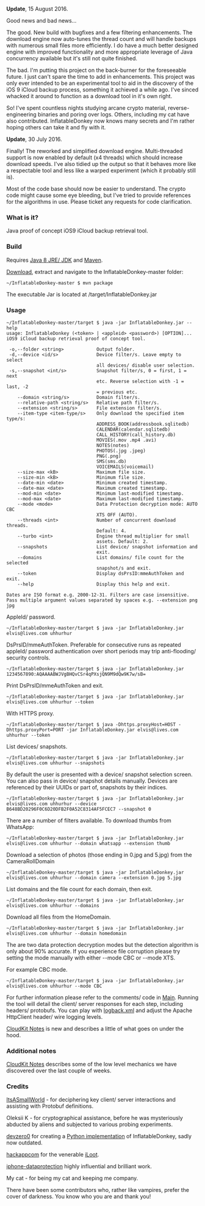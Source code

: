 **Update**, 15 August 2016. 

Good news and bad news...

The good. New build with bugfixes and a few filtering enhancements. The download engine now auto-tunes the thread count and will handle backups with numerous small files more efficiently. I do have a much better designed engine with improved functionality and more appropriate leverage of Java concurrency available but it's still not quite finished.

The bad. I'm putting this project on the back-burner for the foreseeable future. I just can't spare the time to add in enhancements. This project was only ever intended to be an experimental tool to aid in the discovery of the iOS 9 iCloud backup process, something it achieved a while ago. I've sinced whacked it around to function as a download tool in it's own right. 

So! I've spent countless nights studying arcane crypto material, reverse-engineering binaries and poring over logs. Others, including my cat have also contributed. InflatableDonkey now knows many secrets and I'm rather hoping others can take it and fly with it.


**Update**, 30 July 2016. 

Finally! The reworked and simplified download engine. Multi-threaded support is now enabled by default (x4 threads) which should increase download speeds. I've also tidied up the output so that it behaves more like a respectable tool and less like a warped experiment (which it probably still is).

Most of the code base should now be easier to understand. The crypto code might cause some eye bleeding, but I've tried to provide references for the algorithms in use. Please ticket any requests for code clarification.


### What is it?
Java proof of concept iOS9 iCloud backup retrieval tool.

### Build
Requires [Java 8 JRE/ JDK](http://www.oracle.com/technetwork/java/javase/downloads/index.html) and [Maven](https://maven.apache.org).

[Download](https://github.com/horrorho/InflatableDonkey/archive/master.zip), extract and navigate to the InflatableDonkey-master folder:

```
~/InflatableDonkey-master $ mvn package
```
The executable Jar is located at /target/InflatableDonkey.jar

### Usage
```
~/InflatableDonkey-master/target $ java -jar InflatableDonkey.jar --help
usage: InflatableDonkey (<token> | <appleid> <password>) [OPTION]...
iOS9 iCloud backup retrieval proof of concept tool.

 -o,--folder <string>            Output folder.
 -d,--device <id/s>              Device filter/s. Leave empty to select
                                 all devices/ disable user selection.
 -s,--snapshot <int/s>           Snapshot filter/s, 0 = first, 1 = next
                                 etc. Reverse selection with -1 = last, -2
                                 = previous etc.
    --domain <string/s>          Domain filter/s.
    --relative-path <string/s>   Relative path filter/s.
    --extension <string/s>       File extension filter/s.
    --item-type <item-type/s>    Only download the specified item type/s:
                                 ADDRESS_BOOK(addressbook.sqlitedb)
                                 CALENDAR(calendar.sqlitedb)
                                 CALL_HISTORY(call_history.db)
                                 MOVIES(.mov .mp4 .avi)
                                 NOTES(notes)
                                 PHOTOS(.jpg .jpeg)
                                 PNG(.png)
                                 SMS(sms.db)
                                 VOICEMAILS(voicemail)
    --size-max <kB>              Maximum file size.
    --size-min <kB>              Minimum file size.
    --date-min <date>            Minimum created timestamp.
    --date-max <date>            Maximum created timestamp.
    --mod-min <date>             Minimum last-modified timestamp.
    --mod-max <date>             Maximum last-modified timestamp.
    --mode <mode>                Data Protection decryption mode: AUTO CBC
                                 XTS OFF (AUTO).
    --threads <int>              Number of concurrent download threads.
                                 Default: 4.
    --turbo <int>                Engine thread multiplier for small
                                 assets. Default: 2.
    --snapshots                  List device/ snapshot information and
                                 exit.
    --domains                    List domains/ file count for the selected
                                 snapshot/s and exit.
    --token                      Display dsPrsID:mmeAuthToken and exit.
    --help                       Display this help and exit.

Dates are ISO format e.g. 2000-12-31. Filters are case insensitive.
Pass multiple argument values separated by spaces e.g. --extension png jpg
```

AppleId/ password.
```
~/InflatableDonkey-master/target $ java -jar InflatableDonkey.jar elvis@lives.com uhhurhur
```

DsPrsID/mmeAuthToken. Preferable for consecutive runs as repeated appleId/ password authentication over short periods may trip anti-flooding/ security controls.
```
~/InflatableDonkey-master/target $ java -jar InflatableDonkey.jar 1234567890:AQAAAABWJVgBHQvCSr4qPXsjQN9M9dQw9K7w/sB=
```

Print DsPrsID/mmeAuthToken and exit.
```
~/InflatableDonkey-master/target $ java -jar InflatableDonkey.jar elvis@lives.com uhhurhur --token
```

With HTTPS proxy.
```
~/InflatableDonkey-master/target $ java -Dhttps.proxyHost=HOST -Dhttps.proxyPort=PORT -jar InflatableDonkey.jar elvis@lives.com uhhurhur --token
```

List devices/ snapshots.
```
~/InflatableDonkey-master/target $ java -jar InflatableDonkey.jar elvis@lives.com uhhurhur --snapshots
```

By default the user is presented with a device/ snapshot selection screen. You can also pass in device/ snapshot details manually. Devices are referenced by their UUIDs or part of, snapshots by their indices.
```
~/InflatableDonkey-master/target $ java -jar InflatableDonkey.jar elvis@lives.com uhhurhur --device B648BD20296F0C6D20DFB2F0A52C8314AF5FCEC7 --snapshot 0
```

There are a number of filters available. To download thumbs from WhatsApp:
```
~/InflatableDonkey-master/target $ java -jar InflatableDonkey.jar elvis@lives.com uhhurhur --domain whatsapp --extension thumb
```

Download a selection of photos (those ending in 0.jpg and 5.jpg) from the CameraRollDomain
```
~/InflatableDonkey-master/target $ java -jar InflatableDonkey.jar elvis@lives.com uhhurhur --domain camera --extension 0.jpg 5.jpg
```

List domains and the file count for each domain, then exit.
```
~/InflatableDonkey-master/target $ java -jar InflatableDonkey.jar elvis@lives.com uhhurhur --domains
```

Download all files from the HomeDomain.
```
~/InflatableDonkey-master/target $ java -jar InflatableDonkey.jar elvis@lives.com uhhurhur --domain homedomain
```

The are two data protection decryption modes but the detection algorithm is only about 90% accurate. If you experience file corruption please try setting the mode manually with either --mode CBC or --mode XTS.

For example CBC mode.
```
~/InflatableDonkey-master/target $ java -jar InflatableDonkey.jar elvis@lives.com uhhurhur --mode CBC
```

For further information please refer to the comments/ code in [Main](https://github.com/horrorho/InflatableDonkey/blob/master/src/main/java/com/github/horrorho/inflatabledonkey/Main.java). Running the tool will detail the client/ server responses for each step, including headers/ protobufs. You can play with [logback.xml](https://github.com/horrorho/InflatableDonkey/blob/master/src/main/resources/logback.xml) and adjust the Apache HttpClient header/ wire logging levels.

[CloudKit Notes](https://github.com/horrorho/InflatableDonkey/blob/master/CloudKit.md) is new and describes a little of what goes on under the hood.

### Additional notes
[CloudKit Notes](https://github.com/horrorho/InflatableDonkey/blob/master/CloudKit.md) describes some of the low level mechanics we have discovered over the last couple of weeks.

### Credits
[ItsASmallWorld](https://github.com/ItsASmallWorld) - for deciphering key client/ server interactions and assisting with Protobuf definitions.

Oleksii K - for cryptographical assistance, before he was mysteriously abducted by aliens and subjected to various probing experiments.

[devzero0](https://github.com/devzero0) for creating a [Python implementation](https://github.com/devzero0/iOS9_iCloud_POC) of InflatableDonkey, sadly now outdated.

[hackappcom](https://github.com/hackappcom) for the venerable [iLoot](https://github.com/hackappcom/iloot).

[iphone-dataprotection](https://code.google.com/p/iphone-dataprotection/) highly influential and brilliant work.

My cat - for being my cat and keeping me company.

There have been some contributors who, rather like vampires, prefer the cover of darkness. You know who you are and thank you!
